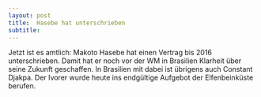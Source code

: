 ```yaml
---
layout: post
title:  Hasebe hat unterschrieben
subtitle:  
---
```


Jetzt ist es amtlich: Makoto Hasebe hat einen Vertrag bis 2016 unterschrieben. Damit hat er noch vor der WM in Brasilien Klarheit über seine Zukunft geschaffen. In Brasilien mit dabei ist übrigens auch Constant Djakpa. Der Ivorer wurde heute ins endgültige Aufgebot der Elfenbeinküste berufen.


